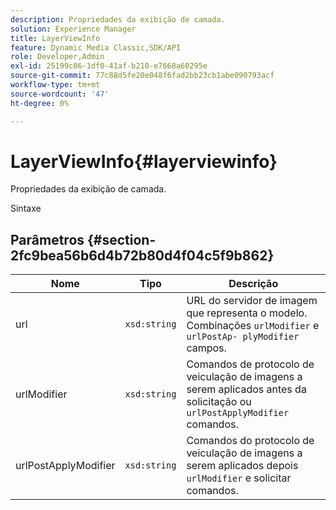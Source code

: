 ```yaml
---
description: Propriedades da exibição de camada.
solution: Experience Manager
title: LayerViewInfo
feature: Dynamic Media Classic,SDK/API
role: Developer,Admin
exl-id: 25199c86-1df0-41af-b210-e7668a60295e
source-git-commit: 77c88d5fe20e048f6fad2bb23cb1abe090793acf
workflow-type: tm+mt
source-wordcount: '47'
ht-degree: 0%

---
```


# LayerViewInfo{#layerviewinfo}

Propriedades da exibição de camada.

Sintaxe

## Parâmetros {#section-2fc9bea56b6d4b72b80d4f04c5f9b862}

| Nome | Tipo | Descrição |
|---|---|---|
| url | `xsd:string` | URL do servidor de imagem que representa o modelo. Combinações `urlModifier` e `urlPostAp- plyModifier` campos. |
| urlModifier | `xsd:string` | Comandos de protocolo de veiculação de imagens a serem aplicados antes da solicitação ou `urlPostApplyModifier` comandos. |
| urlPostApplyModifier | `xsd:string` | Comandos do protocolo de veiculação de imagens a serem aplicados depois `urlModifier` e solicitar comandos. |
